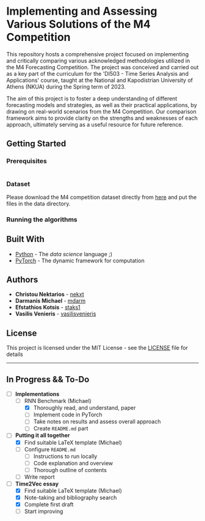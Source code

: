# Implementing and Assessing Various Solutions of the M4 Competition 

This repository hosts a comprehensive project focused on implementing and critically comparing various acknowledged methodologies utilized in the M4 Forecasting Competition. The project was conceived and carried out as a key part of the curriculum for the 'DI503 - Time Series Analysis and Applications' course, taught at the National and Kapodistrian University of Athens (NKUA) during the Spring term of 2023. 

The aim of this project is to foster a deep understanding of different forecasting models and strategies, as well as their practical applications, by drawing on real-world scenarios from the M4 Competition. Our comparison framework aims to provide clarity on the strengths and weaknesses of each approach, ultimately serving as a useful resource for future reference.

## Getting Started

### Prerequisites

```
```

### Dataset

Please download the M4 competition dataset directly from [here](https://github.com/M4Competition/M4-methods/tree/master/Dataset) and put the files in the data directory.

### Running the algorithms

## Built With

* [Python](https://www.python.org) - The *data science* language ;)
* [PyTorch](https://www.pytorch.org/) - The dynamic framework for computation


## Authors

* **Christou Nektarios** - [nekxt](https://github.com/nekxt)
* **Darmanis Michael** - [mdarm](https://github.com/mdarm)
* **Efstathios Kotsis** - [staks1](https://github.com/staks1)
* **Vasilis Venieris** - [vasilisvenieris](https://github.com/vasilisvenieris)

## License

This project is licensed under the MIT License - see the [LICENSE](LICENSE) file for details


---
## In Progress && To-Do

- [ ] **Implementations**
	- [ ] RNN Benchmark (Michael)
		- [x] Thoroughly read, and understand, paper
		- [ ] Implement code in PyTorch
		- [ ] Take notes on results and assess overall approach
		- [ ] Create `README.md` part               
- [ ] **Putting it all together**
	- [x] Find suitable LaTeX template (Michael)
	- [ ] Configure `README.md`
		- [ ] Instructions to run locally	
		- [ ] Code explanation and overview
		- [ ] Thorough outline of contents
	- [ ] Write report
- [ ] **Time2Vec essay** 
	- [x] Find suitable LaTeX template (Michael)
	- [x] Note-taking and bibliography search
	- [x] Complete first draft
	- [ ] Start improving
